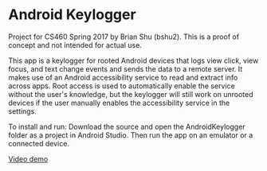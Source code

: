 # Android Keylogger

Project for CS460 Spring 2017 by Brian Shu (bshu2). This is a proof of concept and not intended for actual use. 

This app is a keylogger for rooted Android devices that logs view click, view focus, and text change events and sends the data to a remote server. It makes use of an Android accessibility service to read and extract info across apps. Root access is used to automatically enable the service without the user's knowledge, but the keylogger will still work on unrooted devices if the user manually enables the accessibility service in the settings. 

To install and run: Download the source and open the AndroidKeylogger folder as a project in Android Studio. Then run the app on an emulator or a connected device.  

[Video demo](https://youtu.be/LI7RyYb7qIA)
